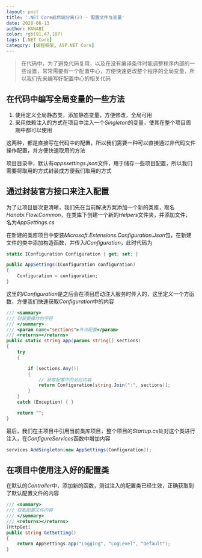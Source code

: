 ```yaml
---
layout: post
title: '.NET Core前后端分离(2) - 配置文件与变量'
date: 2020-06-13
author: HANABI
color: rgb(91,47,107)
tags: [.NET Core]
category: [编程框架, ASP.NET Core]
---
```


> 在代码中，为了避免代码复用，以及在没有编译条件时能调整程序内部的一些设置，常常需要有一个配置中心，方便快速更改整个程序的全局变量，所以我们先来编写好配置中心的相关代码

## 在代码中编写全局变量的一些方法

1. 使用定义全局静态类，添加静态变量，方便修改，全局可用
2. 采用依赖注入的方式在项目中注入一个*Singleton*的变量，使其在整个项目周期中都可以使用

这两种，都是直接写在代码中的配置，所以我们需要一种可以直接通过非代码文件操作配置，并方便快速取用的方法

项目目录中，默认有*appssettings.json*文件，用于储存一些项目配置，所以我们需要将取用的方式封装成方便我们取用的方式

## 通过封装官方接口来注入配置

为了让项目层次更清晰，我们先在当前解决方案添加一个新的类库，取名*Hanabi.Flow.Common*，在类库下创建一个新的*Helpers*文件夹，并添加文件，名为*AppSettings.cs*

在新建的类库项目中安装*Microsoft.Extensions.Configuration.Json*包，在新建文件的类中添加构造函数，并传入*IConfiguration*，此时代码为

```c#
static IConfiguration Configuration { get; set; }

public AppSettings(IConfiguration configuration)
{
    Configuration = configuration;
}
```

这里的*IConfiguration*是之后会在项目启动注入服务时传入的，这里定义一个方函数，方便我们快速获取*Configuration*中的内容

```c#
/// <summary>
/// 封装要操作的字符
/// </summary>
/// <param name="sections">节点配置</param>
/// <returns></returns>
public static string app(params string[] sections)
{
    try
    {

        if (sections.Any())
        {
            // 获取配置中的对应内容
            return Configuration[string.Join(":", sections)];
        }
    }
    catch (Exception) { }

    return "";
}
```

最后，我们在主项目中引用当前类库项目，整个项目的*Startup.cs*处对这个类进行注入，在*ConfigureServices*函数中增加内容

```c#
services.AddSingleton(new AppSettings(Configuration));
```

## 在项目中使用注入好的配置类

在默认的*Controller*中，添加新的函数，测试注入的配置类已经生效，正确获取到了默认配置文件的内容

```c#
/// <summary>
/// 获取配置文件内容
/// </summary>
/// <returns></returns>
[HttpGet]
public string GetSetting()
{
    return AppSettings.app("Logging", "LogLevel", "Default");
}
```